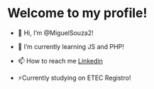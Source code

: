 # Welcome to my profile!

- 👋 Hi, I’m @MiguelSouza2!


- 🌱 I’m currently learning JS and PHP!

- 📫 How to reach me <a href="url(www.linkedin.com/in/miguel-souza-3b48a4274)">Linkedin<a>


-   ⚡Currently studying on ETEC Registro!

<!---
MiguelSouza2/MiguelSouza2 is a ✨ special ✨ repository because its `README.md` (this file) appears on your GitHub profile.
You can click the Preview link to take a look at your changes.
--->
